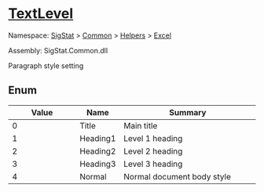 # [TextLevel](./TextLevel.md)
Namespace: [SigStat]() > [Common](./../../README.md) > [Helpers](./../README.md) > [Excel](./README.md)

Assembly: SigStat.Common.dll


Paragraph style setting

##	Enum

| Value | Name | Summary | 
| --- | --- | --- | 
| 0<img width=160>| Title| Main title<img width=160>| <br>
| 1<img width=160>| Heading1| Level 1 heading<img width=160>| <br>
| 2<img width=160>| Heading2| Level 2 heading<img width=160>| <br>
| 3<img width=160>| Heading3| Level 3 heading<img width=160>| <br>
| 4<img width=160>| Normal| Normal document body style<img width=160>| <br>


